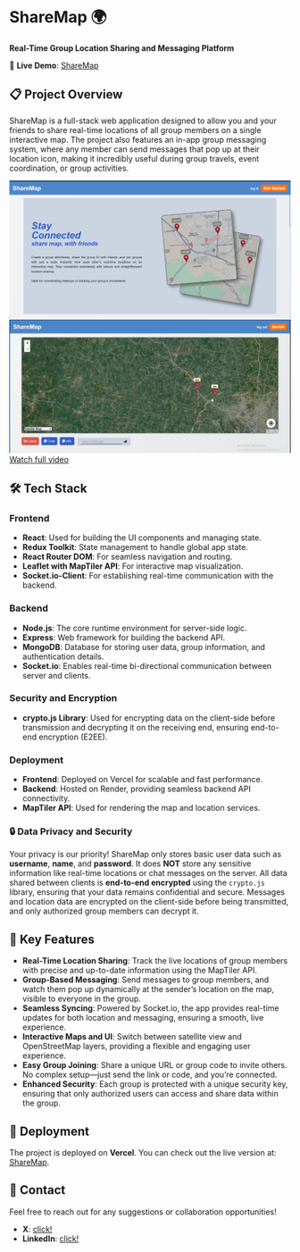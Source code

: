 # **ShareMap** 🌍  
**Real-Time Group Location Sharing and Messaging Platform**

🚀 **Live Demo**: [ShareMap](https://sharemap.vercel.app)


## **📋 Project Overview**  
ShareMap is a full-stack web application designed to allow you and your friends to share real-time locations of all group members on a single interactive map. The project also features an in-app group messaging system, where any member can send messages that pop up at their location icon, making it incredibly useful during group travels, event coordination, or group activities.

![Alt Text](./home.png)
![Alt Text](./map.png)
[Watch full video](https://drive.google.com/file/d/1Sq7HaFR4Xq8I68gw_eKCIN12GQDDJkXn/view?usp=drive_link)



## **🛠️ Tech Stack**

### **Frontend**  
- **React**: Used for building the UI components and managing state.
- **Redux Toolkit**: State management to handle global app state.
- **React Router DOM**: For seamless navigation and routing.
- **Leaflet with MapTiler API**: For interactive map visualization.
- **Socket.io-Client**: For establishing real-time communication with the backend.

### **Backend**  
- **Node.js**: The core runtime environment for server-side logic.
- **Express**: Web framework for building the backend API.
- **MongoDB**: Database for storing user data, group information, and authentication details.
- **Socket.io**: Enables real-time bi-directional communication between server and clients.

### **Security and Encryption**  
- **crypto.js Library**: Used for encrypting data on the client-side before transmission and decrypting it on the receiving end, ensuring end-to-end encryption (E2EE).

### **Deployment**  
- **Frontend**: Deployed on Vercel for scalable and fast performance.
- **Backend**: Hosted on Render, providing seamless backend API connectivity.
- **MapTiler API**: Used for rendering the map and location services.
  

### **🔒 Data Privacy and Security**  
Your privacy is our priority! ShareMap only stores basic user data such as **username**, **name**, and **password**. It does **NOT** store any sensitive information like real-time locations or chat messages on the server. All data shared between clients is **end-to-end encrypted** using the `crypto.js` library, ensuring that your data remains confidential and secure. Messages and location data are encrypted on the client-side before being transmitted, and only authorized group members can decrypt it.


## **🎯 Key Features**  
- **Real-Time Location Sharing**: Track the live locations of group members with precise and up-to-date information using the MapTiler API.
- **Group-Based Messaging**: Send messages to group members, and watch them pop up dynamically at the sender’s location on the map, visible to everyone in the group.
- **Seamless Syncing**: Powered by Socket.io, the app provides real-time updates for both location and messaging, ensuring a smooth, live experience.
- **Interactive Maps and UI**: Switch between satellite view and OpenStreetMap layers, providing a flexible and engaging user experience.
- **Easy Group Joining**: Share a unique URL or group code to invite others. No complex setup—just send the link or code, and you’re connected.
- **Enhanced Security**: Each group is protected with a unique security key, ensuring that only authorized users can access and share data within the group.


## **🚀 Deployment**  
The project is deployed on **Vercel**. You can check out the live version at: [ShareMap](https://sharemap.vercel.app).


## **📧 Contact**  
Feel free to reach out for any suggestions or collaboration opportunities!

- **X**: [click!](https://x.com/shsa_X)
- **LinkedIn**: [click!](https://linkedin.com/in/shsax)
